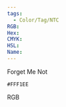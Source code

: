 ```yaml
---
tags:
  - Color/Tag/NTC
RGB:
Hex:
CMYK:
HSL:
Name:
---
```

Forget Me Not
```palette
#FFF1EE
```
RGB
